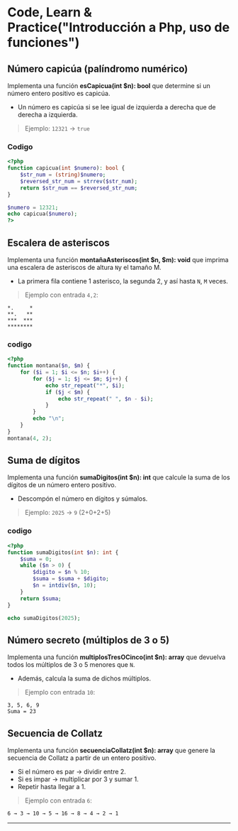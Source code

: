 # Code, Learn & Practice("Introducción a Php, uso de funciones")

## Número capicúa (palíndromo numérico)

Implementa una función __esCapicua(int $n): bool__ que determine si un número entero positivo es capicúa.

- Un número es capicúa si se lee igual de izquierda a derecha que de derecha a izquierda.

> Ejemplo: `12321` → `true`

### Codigo

```php
<?php
function capicua(int $numero): bool {
    $str_num = (string)$numero;
    $reversed_str_num = strrev($str_num);
    return $str_num == $reversed_str_num;
}

$numero = 12321;
echo capicua($numero);
?>
```

## Escalera de asteriscos

Implementa una función __montañaAsteriscos(int $n, $m): void__ que imprima una escalera de asteriscos de altura `N`y el tamaño M.

- La primera fila contiene 1 asterisco, la segunda 2, y así hasta `N`, `M` veces.

> Ejemplo con entrada `4,2`:

```text
*.     *
**.   **
***  ***
********
```

### codigo

```php
<?php
function montana($n, $m) {
    for ($i = 1; $i <= $n; $i++) {
        for ($j = 1; $j <= $m; $j++) {
            echo str_repeat("*", $i);
            if ($j < $m) {
                echo str_repeat(" ", $n - $i);
            }
        }
        echo "\n";
    }
}
montana(4, 2);
```

## Suma de dígitos

Implementa una función __sumaDigitos(int $n): int__ que calcule la suma de los dígitos de un número entero positivo.

- Descompón el número en dígitos y súmalos.

> Ejemplo: `2025` → `9` (2+0+2+5)

### codigo

```php
<?php
function sumaDigitos(int $n): int {
    $suma = 0;
    while ($n > 0) {
        $digito = $n % 10;
        $suma = $suma + $digito;
        $n = intdiv($n, 10);
    }
    return $suma;
}

echo sumaDigitos(2025);
```

## Número secreto (múltiplos de 3 o 5)

Implementa una función __multiplosTresOCinco(int $n): array__ que devuelva todos los múltiplos de 3 o 5 menores que `N`.

- Además, calcula la suma de dichos múltiplos.

> Ejemplo con entrada `10`:

```code
3, 5, 6, 9
Suma = 23
```

## Secuencia de Collatz

Implementa una función __secuenciaCollatz(int $n): array__ que genere la secuencia de Collatz a partir de un entero positivo.

- Si el número es par → dividir entre 2.  
- Si es impar → multiplicar por 3 y sumar 1.  
- Repetir hasta llegar a 1.

> Ejemplo con entrada `6`:

```code
6 → 3 → 10 → 5 → 16 → 8 → 4 → 2 → 1
```

---